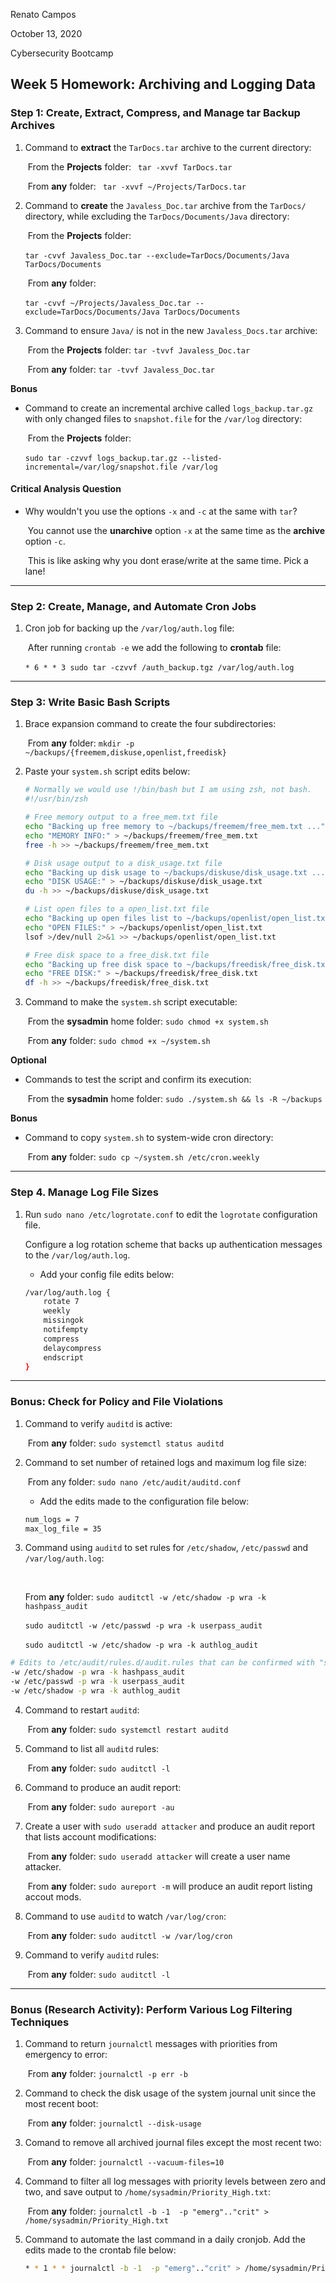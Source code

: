 Renato Campos

October 13, 2020

Cybersecurity Bootcamp

## Week 5 Homework: Archiving and Logging Data

### Step 1: Create, Extract, Compress, and Manage tar Backup Archives

1. Command to **extract** the `TarDocs.tar` archive to the current directory: 

   ​	From the **Projects** folder: ` tar -xvvf TarDocs.tar`

   ​	From **any** folder: ` tar -xvvf ~/Projects/TarDocs.tar`

2. Command to **create** the `Javaless_Doc.tar` archive from the `TarDocs/` directory, while excluding the `TarDocs/Documents/Java` directory:

   ​	From the **Projects** folder:

   ​    `tar -cvvf Javaless_Doc.tar --exclude=TarDocs/Documents/Java TarDocs/Documents`

   ​	From **any** folder:

   ​    `tar -cvvf ~/Projects/Javaless_Doc.tar --exclude=TarDocs/Documents/Java TarDocs/Documents`

3. Command to ensure `Java/` is not in the new `Javaless_Docs.tar` archive:

   ​	From the **Projects** folder: `tar -tvvf Javaless_Doc.tar `

   ​	From **any** folder: `tar -tvvf Javaless_Doc.tar `

**Bonus** 

- Command to create an incremental archive called `logs_backup.tar.gz` with only changed files to `snapshot.file` for the `/var/log` directory:

  ​	From the **Projects** folder: 
  
  ​    `sudo tar -czvvf logs_backup.tar.gz --listed-incremental=/var/log/snapshot.file /var/log` 

#### Critical Analysis Question

- Why wouldn't you use the options `-x` and `-c` at the same with `tar`?

  ​	You cannot use the **unarchive** option `-x` at the same time as the **archive** option `-c`. 
  
  ​	This is like asking why you dont erase/write at the same time. Pick a lane!

---

### Step 2: Create, Manage, and Automate Cron Jobs

1. Cron job for backing up the `/var/log/auth.log` file:

   ​	After running `crontab -e` we add the following to **crontab** file:
   
   ​    `* 6 * * 3 sudo tar -czvvf /auth_backup.tgz /var/log/auth.log`

---

### Step 3: Write Basic Bash Scripts

1. Brace expansion command to create the four subdirectories:

    ​	From **any** folder: `mkdir -p ~/backups/{freemem,diskuse,openlist,freedisk}`

2. Paste your `system.sh` script edits below:

    ```bash
    # Normally we would use !/bin/bash but I am using zsh, not bash.
    #!/usr/bin/zsh
    
    # Free memory output to a free_mem.txt file
    echo "Backing up free memory to ~/backups/freemem/free_mem.txt ..."
    echo "MEMORY INFO:" > ~/backups/freemem/free_mem.txt
    free -h >> ~/backups/freemem/free_mem.txt
    
    # Disk usage output to a disk_usage.txt file
    echo "Backing up disk usage to ~/backups/diskuse/disk_usage.txt ..."
    echo "DISK USAGE:" > ~/backups/diskuse/disk_usage.txt
    du -h >> ~/backups/diskuse/disk_usage.txt
    
    # List open files to a open_list.txt file
    echo "Backing up open files list to ~/backups/openlist/open_list.txt ..."
    echo "OPEN FILES:" > ~/backups/openlist/open_list.txt
    lsof >/dev/null 2>&1 >> ~/backups/openlist/open_list.txt
    
    # Free disk space to a free_disk.txt file
    echo "Backing up free disk space to ~/backups/freedisk/free_disk.txt ..."
    echo "FREE DISK:" > ~/backups/freedisk/free_disk.txt
    df -h >> ~/backups/freedisk/free_disk.txt
    
    ```

3. Command to make the `system.sh` script executable:

    ​	From the **sysadmin** home folder: `sudo chmod +x system.sh`
    
    ​	From **any** folder: `sudo chmod +x ~/system.sh`



**Optional**

- Commands to test the script and confirm its execution:

  ​	From the **sysadmin** home folder: `sudo ./system.sh && ls -R ~/backups`

**Bonus**

- Command to copy `system.sh` to system-wide cron directory:

  ​	From **any** folder: `sudo cp ~/system.sh /etc/cron.weekly `

---

### Step 4. Manage Log File Sizes

1. Run `sudo nano /etc/logrotate.conf` to edit the `logrotate` configuration file. 

    Configure a log rotation scheme that backs up authentication messages to the `/var/log/auth.log`.

    - Add your config file edits below:

    ```bash
    /var/log/auth.log {
        rotate 7
        weekly
        missingok
        notifempty
        compress
        delaycompress
        endscript
    }
    ```
---

### Bonus: Check for Policy and File Violations

1. Command to verify `auditd` is active:

    ​	From **any** folder: `sudo systemctl status auditd`

2. Command to set number of retained logs and maximum log file size: 

    ​	From any folder: `sudo nano /etc/audit/auditd.conf`

    - Add the edits made to the configuration file below:

    ```bash
    num_logs = 7
    max_log_file = 35
    ```

3. Command using `auditd` to set rules for `/etc/shadow`, `/etc/passwd` and `/var/log/auth.log`:

    ​	

      From **any** folder: `sudo auditctl -w /etc/shadow -p wra -k hashpass_audit`

    ​					   			   `sudo auditctl -w /etc/passwd -p wra -k userpass_audit`
    
    ​				  		   	    	`sudo auditctl -w /etc/shadow -p wra -k authlog_audit`


```bash
# Edits to /etc/audit/rules.d/audit.rules that can be confirmed with "sudo auditctl -l"
-w /etc/shadow -p wra -k hashpass_audit
-w /etc/passwd -p wra -k userpass_audit
-w /etc/shadow -p wra -k authlog_audit
```

4. Command to restart `auditd`: 

   ​	From **any** folder: `sudo systemctl restart auditd`

5. Command to list all `auditd` rules:

   ​	From **any** folder: `sudo auditctl -l`

6. Command to produce an audit report:

   ​	From **any** folder: `sudo aureport -au`

7. Create a user with `sudo useradd attacker` and produce an audit report that lists account modifications:

   ​	From **any** folder: `sudo useradd attacker` will create a user name attacker.

   ​	From **any** folder: `sudo aureport -m` will produce an audit report listing accout mods.

8. Command to use `auditd` to watch `/var/log/cron`:

   ​	From **any** folder: `sudo auditctl -w /var/log/cron`

9. Command to verify `auditd` rules: 

   ​	From **any** folder: `sudo auditctl -l`

---

### Bonus (Research Activity): Perform Various Log Filtering Techniques

1. Command to return `journalctl` messages with priorities from emergency to error:

   ​	From **any** folder: `journalctl -p err -b`

1. Command to check the disk usage of the system journal unit since the most recent boot:

   ​	From **any** folder: `journalctl --disk-usage`

1. Comand to remove all archived journal files except the most recent two:

   ​	From **any** folder: `journalctl --vacuum-files=10`


1. Command to filter all log messages with priority levels between zero and two, and save output to `/home/sysadmin/Priority_High.txt`:

    ​	From **any** folder: `journalctl -b -1  -p "emerg".."crit" > /home/sysadmin/Priority_High.txt`

1. Command to automate the last command in a daily cronjob. Add the edits made to the crontab file below:

    ```bash
    * * 1 * * journalctl -b -1  -p "emerg".."crit" > /home/sysadmin/Priority_High.txt
    ```
